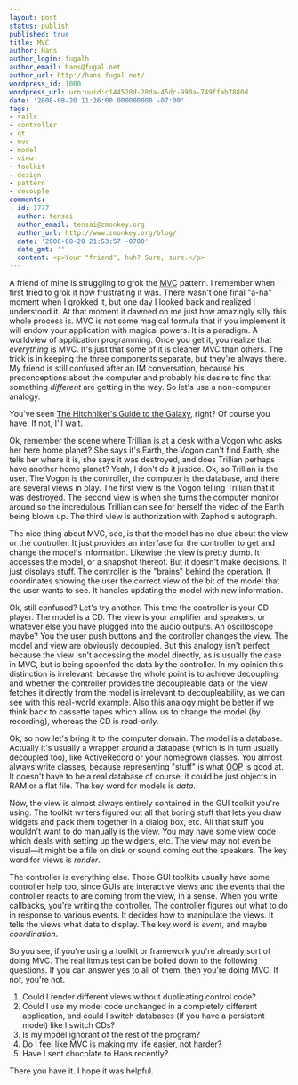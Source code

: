 ```yaml
---
layout: post
status: publish
published: true
title: MVC
author: Hans
author_login: fugalh
author_email: hans@fugal.net
author_url: http://hans.fugal.net/
wordpress_id: 1000
wordpress_url: urn:uuid:c144528d-28da-45dc-990a-749ffab7880d
date: '2008-08-20 11:26:00.000000000 -07:00'
tags:
- rails
- controller
- qt
- mvc
- model
- view
- toolkit
- design
- pattern
- decouple
comments:
- id: 1777
  author: tensai
  author_email: tensai@zmonkey.org
  author_url: http://www.zmonkey.org/blog/
  date: '2008-08-20 21:53:57 -0700'
  date_gmt: ''
  content: <p>Your "friend", huh? Sure, sure.</p>
---
```

<p>A friend of mine is struggling to grok the <acronym title="Model/View/Controller">MVC</acronym> pattern. I remember when I first tried to grok it how frustrating it was. There wasn't one final "a-ha" moment when I grokked it, but one day I looked back and realized I understood it. At that moment it dawned on me just how amazingly silly this whole process is. MVC is not some magical formula that if you implement it will endow your application with magical powers. It is a paradigm. A worldview of application programming. Once you get it, you realize that <em>everything</em> is MVC. It's just that some of it is cleaner MVC than others. The trick is in keeping the three components separate, but they're always there. My friend is still confused after an IM conversation, because his preconceptions about the computer and probably his desire to find that something <em>different</em> are getting in the way. So let's use a non-computer analogy.</p>

<p>You've seen <a href="http://www.imdb.com/title/tt0371724/">The Hitchhiker's Guide to the Galaxy</a>, right? Of course you have. If not, I'll wait.</p>

<p>Ok, remember the scene where Trillian is at a desk with a Vogon who asks her here home planet? She says it's Earth, the Vogon can't find Earth, she tells her where it is, she says it was destroyed, and does Trillian perhaps have another home planet? Yeah, I don't do it justice. Ok, so Trillian is the user. The Vogon is the controller, the computer is the database, and there are several views in play. The first view is the Vogon telling Trillian that it was destroyed. The second view is when she turns the computer monitor around so the incredulous Trillian can see for herself the video of the Earth being blown up. The third view is authorization with Zaphod's autograph.</p>

<p>The nice thing about MVC, see, is that the model has no clue about the view or the controller. It just provides an interface for the controller to get and change the model's information. Likewise the view is pretty dumb. It accesses the model, or a snapshot thereof. But it doesn't make decisions. It just displays stuff. The controller is the "brains" behind the operation. It coordinates showing the user the correct view of the bit of the model that the user wants to see. It handles updating the model with new information.</p>

<p>Ok, still confused? Let's try another. This time the controller is your CD player. The model is a CD. The view is your amplifier and speakers, or whatever else you have plugged into the audio outputs. An oscilloscope maybe? You the user push buttons and the controller changes the view. The model and view are obviously decoupled. But this analogy isn't perfect because the view isn't accessing the model directly, as is usually the case in MVC, but is being spoonfed the data by the controller. In my opinion this distinction is irrelevant, because the whole point is to achieve decoupling and whether the controller provides the decoupleable data or the view fetches it directly from the model is irrelevant to decoupleability, as we can see with this real-world example. Also this analogy might be better if we think back to cassette tapes which allow us to change the model (by recording), whereas the CD is read-only.</p>

<p>Ok, so now let's bring it to the computer domain. The model is a database. Actually it's usually a wrapper around a database (which is in turn usually decoupled too), like ActiveRecord or your homegrown classes. You almost always write classes, because representing "stuff" is what <acronym title="Object-oriented programming">OOP</acronym> is good at. It doesn't have to be a real database of course, it could be just objects in RAM or a flat file. The key word for models is <em>data</em>.</p>

<p>Now, the view is almost always entirely contained in the GUI toolkit you're using. The toolkit writers figured out all that boring stuff that lets you draw widgets and pack them together in a dialog box, etc. All that stuff you wouldn't want to do manually is the view. You may have some view code which deals with setting up the widgets, etc. The view may not even be visual—it might be a file on disk or sound coming out the speakers. The key word for views is <em>render</em>.</p>

<p>The controller is everything else. Those GUI toolkits usually have some controller help too, since GUIs are interactive views and the events that the controller reacts to are coming from the view, in a sense. When you write callbacks, you're writing the controller. The controller figures out what to do in response to various events. It decides how to manipulate the views. It tells the views what data to display. The key word is <em>event</em>, and maybe <em>coordination</em>.</p>

<p>So you see, if you're using a toolkit or framework you're already sort of doing MVC. The real litmus test can be boiled down to the following questions. If you can answer yes to all of them, then you're doing MVC. If not, you're not.</p>

<ol>
<li>Could I render different views without duplicating control code?</li>
<li>Could I use my model code unchanged in a completely different application, and could I switch databases (if you have a persistent model) like I switch CDs?</li>
<li>Is my model ignorant of the rest of the program?</li>
<li>Do I feel like MVC is making my life easier, not harder?</li>
<li>Have I sent chocolate to Hans recently?</li>
</ol>

<p>There you have it. I hope it was helpful.</p>

